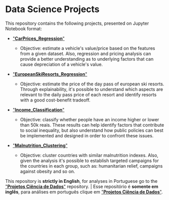 # Data Science Projects
This repository contains the following projects, presented on Jupyter Notebook format:
- ["**CarPrices_Regression**"](https://github.com/rfvianna/DataScience_Projects/blob/main/CarPrices_Regression/LinearRegressionProject_CarPrices.ipynb)
  
  - Objective: estimate a vehicle's value/price based on the features from a given dataset. Also, regression and pricing analysis can provide a better understanding as to underlying factors that can cause depreciation of a vehicle's value.
  
- ["**EuropeanSkiResorts_Regression**"](https://github.com/rfvianna/DataScience_Projects/blob/main/EuropeanSkiResorts_Regression/EuropeanSkiResorts.ipynb)
  
  - Objective: estimate the price of the day pass of european ski resorts. Through explainability, it's possible to understand which aspects are relevant to the daily pass price of each resort and identify resorts with a good cost-benefit tradeoff.

  
- ["**Income_Classification**"](https://github.com/rfvianna/DataScience_Projects/blob/main/Income_Classification/ClassificationProject_Income.ipynb)
  
  - Objective: classify whether people have an income higher or lower than 50k reais. These results can help identify factors that contribute to social inequality, but also understand how public policies can best be implemented and designed in order to confront these issues.

  
- ["**Malnutrition_Clustering**"](https://github.com/rfvianna/DataScience_Projects/blob/main/Malnutrition_Clustering/ClusteringProject_Malnutrition.ipynb)

  - Objective: cluster countries with similar malnutrition indexes. Also, given the analysis it's possible to establish targeted campaigns for the countries in each group, such as: humanitarian relief, campaigns against obesity and so on.

This repository is **strictly in English**, for analyses in Portuguese go to the ["**Projetos Ciência de Dados**"](https://github.com/rfvianna/Projetos_CienciaDados) repository. | Esse repositório é **somente em inglês**, para análises em português clique em ["**Projetos Ciência de Dados**"](https://github.com/rfvianna/Projetos_CienciaDados).
